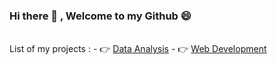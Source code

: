 ### Hi there 👋 , Welcome to my Github 😄

<br>
List of my projects : 
- 👉 <a href="https://github.com/Rashedul007/DataAnalysis" target="_blank" rel="noopener noreferrer">Data Analysis</a>
- 👉 <a href="https://github.com/Rashedul007/WebDevelopment" target="_blank" rel="noopener noreferrer">Web Development</a>
 


<!--
**Rashedul007/Rashedul007** is a ✨ _special_ ✨ repository because its `README.md` (this file) appears on your GitHub profile.

Here are some ideas to get you started:

- 🔭 I’m currently working on ...
- 🌱 I’m currently learning ...
- 👯 I’m looking to collaborate on ...
- 🤔 I’m looking for help with ...
- 💬 Ask me about ...
- 📫 How to reach me: ...
- 😄 Pronouns: ...
- ⚡ Fun fact: ...
-->
